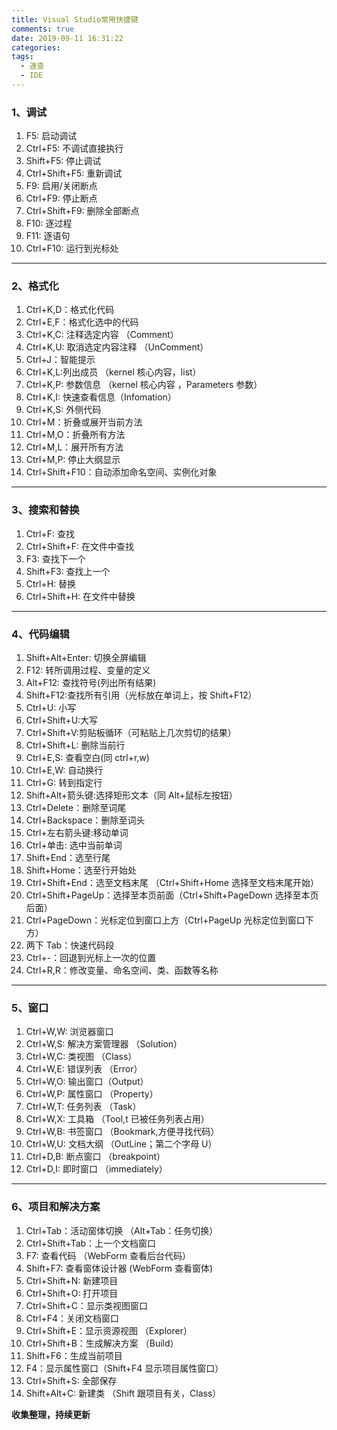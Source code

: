 ```yaml
---
title: Visual Studio常用快捷键
comments: true
date: 2019-09-11 16:31:22
categories:
tags:
  - 速查
  - IDE
---
```


### 1、调试

1. F5: 启动调试
1. Ctrl+F5: 不调试直接执行
1. Shift+F5: 停止调试
1. Ctrl+Shift+F5: 重新调试
1. F9: 启用/关闭断点
1. Ctrl+F9: 停止断点
1. Ctrl+Shift+F9: 删除全部断点
1. F10: 逐过程
1. F11: 逐语句
1. Ctrl+F10: 运行到光标处

---

### 2、格式化

1. Ctrl+K,D：格式化代码
1. Ctrl+E,F：格式化选中的代码
1. Ctrl+K,C: 注释选定内容 （Comment）
1. Ctrl+K,U: 取消选定内容注释 （UnComment）
1. Ctrl+J：智能提示
1. Ctrl+K,L:列出成员 （kernel 核心内容，list）
1. Ctrl+K,P: 参数信息 （kernel 核心内容 ，Parameters 参数）
1. Ctrl+K,I: 快速查看信息（Infomation）
1. Ctrl+K,S: 外侧代码
1. Ctrl+M：折叠或展开当前方法
1. Ctrl+M,O：折叠所有方法
1. Ctrl+M,L：展开所有方法
1. Ctrl+M,P: 停止大纲显示
1. Ctrl+Shift+F10：自动添加命名空间、实例化对象

---

### 3、搜索和替换

1. Ctrl+F: 查找
1. Ctrl+Shift+F: 在文件中查找
1. F3: 查找下一个
1. Shift+F3: 查找上一个
1. Ctrl+H: 替换
1. Ctrl+Shift+H: 在文件中替换

---

### 4、代码编辑

1. Shift+Alt+Enter: 切换全屏编辑
1. F12: 转所调用过程、变量的定义
1. Alt+F12: 查找符号(列出所有结果)
1. Shift+F12:查找所有引用（光标放在单词上，按 Shift+F12）
1. Ctrl+U: 小写
1. Ctrl+Shift+U:大写
1. Ctrl+Shift+V:剪贴板循环（可粘贴上几次剪切的结果）
1. Ctrl+Shift+L: 删除当前行
1. Ctrl+E,S: 查看空白(同 ctrl+r,w)
1. Ctrl+E,W: 自动换行
1. Ctrl+G: 转到指定行
1. Shift+Alt+箭头键:选择矩形文本（同 Alt+鼠标左按钮）
1. Ctrl+Delete：删除至词尾
1. Ctrl+Backspace：删除至词头
1. Ctrl+左右箭头键:移动单词
1. Ctrl+单击: 选中当前单词
1. Shift+End：选至行尾
1. Shift+Home：选至行开始处
1. Ctrl+Shift+End：选至文档末尾 （Ctrl+Shift+Home 选择至文档末尾开始）
1. Ctrl+Shift+PageUp：选择至本页前面（Ctrl+Shift+PageDown 选择至本页后面）
1. Ctrl+PageDown：光标定位到窗口上方（Ctrl+PageUp 光标定位到窗口下方）
1. 两下 Tab：快速代码段
1. Ctrl+-：回退到光标上一次的位置
1. Ctrl+R,R：修改变量、命名空间、类、函数等名称

---

### 5、窗口

1. Ctrl+W,W: 浏览器窗口
1. Ctrl+W,S: 解决方案管理器 （Solution）
1. Ctrl+W,C: 类视图 （Class）
1. Ctrl+W,E: 错误列表 （Error）
1. Ctrl+W,O: 输出窗口（Output）
1. Ctrl+W,P: 属性窗口 （Property）
1. Ctrl+W,T: 任务列表 （Task）
1. Ctrl+W,X: 工具箱 （Tool,t 已被任务列表占用）
1. Ctrl+W,B: 书签窗口 （Bookmark,方便寻找代码）
1. Ctrl+W,U: 文档大纲 （OutLine；第二个字母 U）
1. Ctrl+D,B: 断点窗口 （breakpoint）
1. Ctrl+D,I: 即时窗口 （immediately）

---

### 6、项目和解决方案

1. Ctrl+Tab：活动窗体切换 （Alt+Tab：任务切换）
1. Ctrl+Shift+Tab：上一个文档窗口
1. F7: 查看代码 （WebForm 查看后台代码）
1. Shift+F7: 查看窗体设计器 (WebForm 查看窗体)
1. Ctrl+Shift+N: 新建项目
1. Ctrl+Shift+O: 打开项目
1. Ctrl+Shift+C：显示类视图窗口
1. Ctrl+F4：关闭文档窗口
1. Ctrl+Shift+E：显示资源视图 （Explorer）
1. Ctrl+Shift+B：生成解决方案 （Build）
1. Shift+F6：生成当前项目
1. F4：显示属性窗口（Shift+F4 显示项目属性窗口）
1. Ctrl+Shift+S: 全部保存
1. Shift+Alt+C: 新建类 （Shift 跟项目有关，Class）

**收集整理，持续更新**
